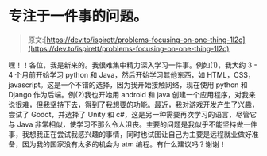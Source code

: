 # 专注于一件事的问题。

> 原文:[https://dev.to/ispirett/problems-focusing-on-one-thing-1l2c](https://dev.to/ispirett/problems-focusing-on-one-thing-1l2c)

嘿！！各位，我是新来的。我很难集中精力深入学习一件事。例如(1)，我大约 3 - 4 个月前开始学习 python 和 Java，然后开始学习其他东西，如 HTML，CSS，javascript。这是一个不错的选择，因为我开始接触网络，现在使用 python 和 Django 作为后端。例(2)我也开始用 android 和 java 创建一个应用程序，对我来说很难，但我坚持下去，得到了我想要的功能。最近，我对游戏开发产生了兴趣，尝试了 Godot，并选择了 Unity 和 c#，这是另一种需要再次学习的语言，尽管它与 Java 非常相似，使学习不那么令人沮丧。主要的问题是我似乎不能坚持做一件事，我想我正在尝试我感兴趣的事情，同时也试图让自己为主要是远程就业做好准备，因为我的国家没有太多的机会为 atm 编程。有什么建议吗？谢谢！